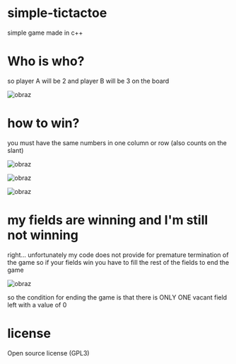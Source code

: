 # simple-tictactoe
simple game made in c++

<h1>Who is who?</h1>
so player A will be 2 and player B will be 3 on the board

![obraz](https://user-images.githubusercontent.com/112971938/196201059-111d425b-c64c-4a9d-a3c4-1561d7727462.png)

<h1>how to win?</h1>
you must have the same numbers in one column or row (also counts on the slant)

![obraz](https://user-images.githubusercontent.com/112971938/196201606-b59ce7d8-2156-481e-9e39-127fd1f96f8f.png)

![obraz](https://user-images.githubusercontent.com/112971938/196202244-2e313771-7884-4593-9fd9-3132009e951c.png)

![obraz](https://user-images.githubusercontent.com/112971938/196202432-1dc484e3-43cf-454b-a00d-e00aa1acbc8a.png)

<h1>my fields are winning and I'm still not winning</h1>
right... unfortunately my code does not provide for premature termination of the game so if your fields win you have to fill the rest of the fields to end the game

![obraz](https://user-images.githubusercontent.com/112971938/196199187-6f47c586-5906-44b6-ba8f-dd5205ed8eff.png)

so the condition for ending the game is that there is ONLY ONE vacant field left with a value of 0
<h1>license</h1>
Open source license (GPL3)
